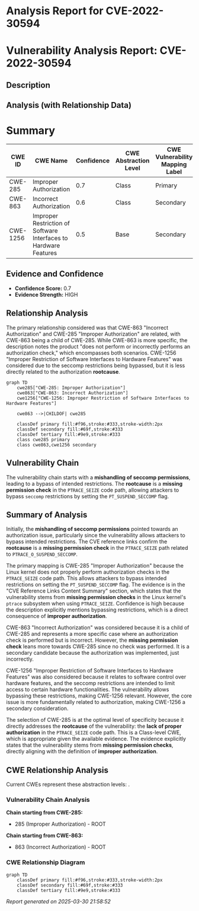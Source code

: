 # Analysis Report for CVE-2022-30594

# Vulnerability Analysis Report: CVE-2022-30594

## Description



## Analysis (with Relationship Data)

# Summary
| CWE ID | CWE Name | Confidence | CWE Abstraction Level | CWE Vulnerability Mapping Label | CWE-Vulnerability Mapping Notes |
|---|---|---|---|---|---|
| CWE-285 | Improper Authorization | 0.7 | Class | Primary | Allowed-with-Review |
| CWE-863 | Incorrect Authorization | 0.6 | Class | Secondary | Allowed-with-Review |
| CWE-1256 | Improper Restriction of Software Interfaces to Hardware Features | 0.5 | Base | Secondary | Allowed |

## Evidence and Confidence

*   **Confidence Score:** 0.7
*   **Evidence Strength:** HIGH

## Relationship Analysis
The primary relationship considered was that CWE-863 "Incorrect Authorization" and CWE-285 "Improper Authorization" are related, with CWE-863 being a child of CWE-285. While CWE-863 is more specific, the description notes the product "does not perform or incorrectly performs an authorization check," which encompasses both scenarios. CWE-1256 "Improper Restriction of Software Interfaces to Hardware Features" was considered due to the seccomp restrictions being bypassed, but it is less directly related to the authorization **rootcause**.

```mermaid
graph TD
    cwe285["CWE-285: Improper Authorization"]
    cwe863["CWE-863: Incorrect Authorization"]
    cwe1256["CWE-1256: Improper Restriction of Software Interfaces to Hardware Features"]
    
    cwe863 -->|CHILDOF| cwe285
    
    classDef primary fill:#f96,stroke:#333,stroke-width:2px
    classDef secondary fill:#69f,stroke:#333
    classDef tertiary fill:#9e9,stroke:#333
    class cwe285 primary
    class cwe863,cwe1256 secondary
```

## Vulnerability Chain
The vulnerability chain starts with a **mishandling of seccomp permissions**, leading to a bypass of intended restrictions. The **rootcause** is a **missing permission check** in the `PTRACE_SEIZE` code path, allowing attackers to bypass `seccomp` restrictions by setting the `PT_SUSPEND_SECCOMP` flag.

## Summary of Analysis
Initially, the **mishandling of seccomp permissions** pointed towards an authorization issue, particularly since the vulnerability allows attackers to bypass intended restrictions. The CVE reference links confirm the **rootcause** is a **missing permission check** in the `PTRACE_SEIZE` path related to `PTRACE_O_SUSPEND_SECCOMP`.

The primary mapping is CWE-285 "Improper Authorization" because the Linux kernel does not properly perform authorization checks in the `PTRACE_SEIZE` code path. This allows attackers to bypass intended restrictions on setting the `PT_SUSPEND_SECCOMP` flag. The evidence is in the "CVE Reference Links Content Summary" section, which states that the vulnerability stems from **missing permission checks** in the Linux kernel's `ptrace` subsystem when using `PTRACE_SEIZE`. Confidence is high because the description explicitly mentions bypassing restrictions, which is a direct consequence of **improper authorization**.

CWE-863 "Incorrect Authorization" was considered because it is a child of CWE-285 and represents a more specific case where an authorization check is performed but is incorrect. However, the **missing permission check** leans more towards CWE-285 since no check was performed. It is a secondary candidate because the authorization was implemented, just incorrectly.

CWE-1256 "Improper Restriction of Software Interfaces to Hardware Features" was also considered because it relates to software control over hardware features, and the seccomp restrictions are intended to limit access to certain hardware functionalities. The vulnerability allows bypassing these restrictions, making CWE-1256 relevant. However, the core issue is more fundamentally related to authorization, making CWE-1256 a secondary consideration.

The selection of CWE-285 is at the optimal level of specificity because it directly addresses the **rootcause** of the vulnerability: the **lack of proper authorization** in the `PTRACE_SEIZE` code path. This is a Class-level CWE, which is appropriate given the available evidence. The evidence explicitly states that the vulnerability stems from **missing permission checks**, directly aligning with the definition of **improper authorization**.


## CWE Relationship Analysis

Current CWEs represent these abstraction levels: .


### Vulnerability Chain Analysis

**Chain starting from CWE-285:**
- 285 (Improper Authorization) - ROOT


**Chain starting from CWE-863:**
- 863 (Incorrect Authorization) - ROOT



### CWE Relationship Diagram

```mermaid
graph TD
    classDef primary fill:#f96,stroke:#333,stroke-width:2px
    classDef secondary fill:#69f,stroke:#333
    classDef tertiary fill:#9e9,stroke:#333
```



*Report generated on 2025-03-30 21:58:52*
